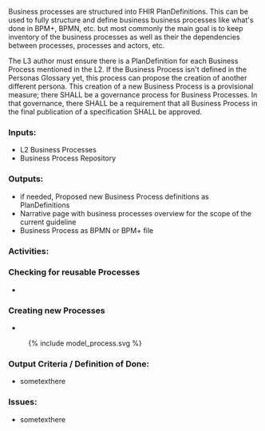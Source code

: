 Business processes are structured into FHIR PlanDefinitions. This can be used to fully structure and define business business processes like what's done in BPM+, BPMN, etc. but most commonly the main goal is to keep inventory of the business processes as well as their the dependencies between processes, processes and actors, etc.

The L3 author must ensure there is a PlanDefinition for each Business Process mentioned
in the L2. 
If the Business Process isn't defined in the Personas Glossary yet,
this process can propose the creation of another different persona. This
creation of a new Business Process is a provisional measure; there SHALL be a
governance process for Business Processes. In that governance, there SHALL be a
requirement that all Business Process in the final publication of a
specification SHALL be approved.

### **Inputs:** 

* L2 Business Processes
* Business Process Repository

### **Outputs:**

* if needed, Proposed new Business Process definitions as PlanDefinitions
* Narrative page with business processes overview for the scope of the current guideline
* Business Process as BPMN or BPM+ file

### **Activities:**

### Checking for reusable Processes
* 

### Creating new Processes
* 

<figure>
  {% include model_process.svg %}
</figure>


### **Output Criteria / Definition of Done:**

* sometexthere

### **Issues:**

* sometexthere